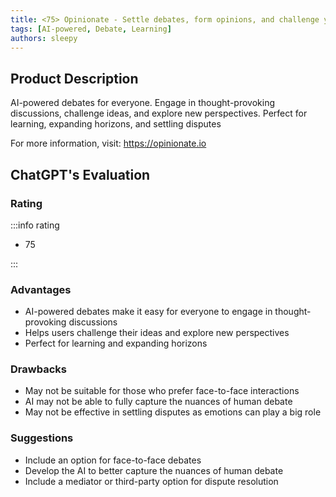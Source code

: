 ```yaml
---
title: <75> Opinionate - Settle debates, form opinions, and challenge your ideas
tags: [AI-powered, Debate, Learning]
authors: sleepy
---
```


## Product Description

AI-powered debates for everyone. Engage in thought-provoking discussions, challenge ideas, and explore new perspectives. Perfect for learning, expanding horizons, and settling disputes

For more information, visit: https://opinionate.io

## ChatGPT's Evaluation

### Rating

:::info rating

- 75

:::

### Advantages

- AI-powered debates make it easy for everyone to engage in thought-provoking discussions
- Helps users challenge their ideas and explore new perspectives
- Perfect for learning and expanding horizons


### Drawbacks

- May not be suitable for those who prefer face-to-face interactions
- AI may not be able to fully capture the nuances of human debate
- May not be effective in settling disputes as emotions can play a big role

### Suggestions

- Include an option for face-to-face debates
- Develop the AI to better capture the nuances of human debate
- Include a mediator or third-party option for dispute resolution